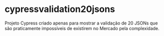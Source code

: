 # cypressvalidation20jsons
Projeto Cypress criado apenas para mostrar a validação de 20 JSONs que são praticamente impossíveis de existirem no Mercado pela complexidade.
